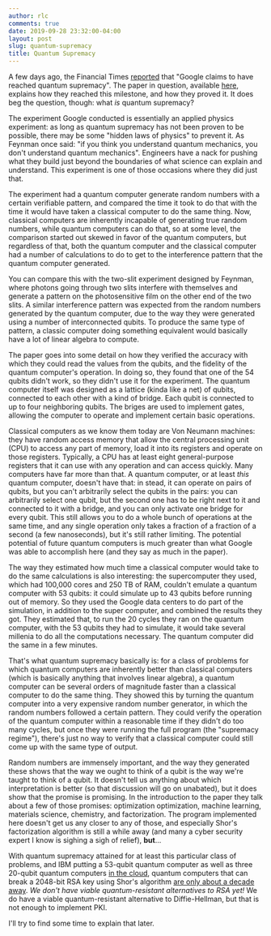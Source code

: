```yaml
---
author: rlc
comments: true
date: 2019-09-28 23:32:00-04:00
layout: post
slug: quantum-supremacy
title: Quantum Supremacy
---
```

A few days ago, the Financial Times [reported](https://www.ft.com/content/b9bb4e54-dbc1-11e9-8f9b-77216ebe1f17) that "Google claims to have reached quantum supremacy". The paper in question, available [here](https://www.docdroid.net/h9oBikj/quantum-supremacy-using-a-programmable-superconducting-processor.pdf), explains how they reached this milestone, and how they proved it. It does beg the question, though: what *is* quantum supremacy?
<!--more-->
The experiment Google conducted is essentially an applied physics experiment: as long as quantum supremacy has not been proven to be possible, there may be some "hidden laws of physics" to prevent it. As Feynman once said: "if you think you understand quantum mechanics, you don't understand quantum mechanics". Engineers have a nack for pushing what they build just beyond the boundaries of what science can explain and understand. This experiment is one of those occasions where they did just that.

The experiment had a quantum computer generate random numbers with a certain verifiable pattern, and compared the time it took to do that with the time it would have taken a classical computer to do the same thing. Now, classical computers are inherently incapable of generating true random numbers, while quantum computers can do that, so at some level, the comparison started out skewed in favor of the quantum computers, but regardless of that, both the quantum computer and the classical computer had a number of calculations to do to get to the interference pattern that the quantum computer generated.

You can compare this with the two-slit experiment designed by Feynman, where photons going through two slits interfere with themselves and generate a pattern on the photosensitive film on the other end of the two slits. A similar interference pattern was expected from the random numbers generated by the quantum computer, due to the way they were generated using a number of interconnected qubits. To produce the same type of pattern, a classic computer doing something equivalent would basically have a lot of linear algebra to compute.

The paper goes into some detail on how they verified the accuracy with which they could read the values from the qubits, and the fidelity of the quantum computer's operation. In doing so, they found that one of the 54 qubits didn't work, so they didn't use it for the experiment. The quantum computer itself was designed as a lattice (kinda like a net) of qubits, connected to each other with a kind of bridge. Each qubit is connected to up to four neighboring qubits. The briges are used to implement gates, allowing the computer to operate and implement certain basic operations.

Classical computers as we know them today are Von Neumann machines: they have random access memory that allow the central processing unit (CPU) to access any part of memory, load it into its registers and operate on those registers. Typically, a CPU has at least eight general-purpose registers that it can use with any operation and can access quickly. Many computers have far more than that. A quantum computer, or at least *this* quantum computer, doesn't have that: in stead, it can operate on pairs of qubits, but you can't arbitrarily select the qubits in the pairs: you can arbitrarily select one qubit, but the second one has to be right next to it and connected to it with a bridge, and you can only activate one bridge for every qubit. This still allows you to do a whole bunch of operations at the same time, and any single operation only takes a fraction of a fraction of a second (a few nanoseconds), but it's still rather limiting. The potential potential of future quantum computers is much greater than what Google was able to accomplish here (and they say as much in the paper).

The way they estimated how much time a classical computer would take to do the same calculations is also interesting: the supercomputer they used, which had 100,000 cores and 250 TB of RAM, couldn't emulate a quantum computer with 53 qubits: it could simulate up to 43 qubits before running out of memory. So they used the Google data centers to do part of the simulation, in addition to the super computer, and combined the results they got. They estimated that, to run the 20 cycles they ran on the quantum computer, with the 53 qubits they had to simulate, it would take several millenia to do all the computations necessary. The quantum computer did the same in a few minutes.

That's what quantum supremacy basically is: for a class of problems for which quantum computers are inherently better than classical computers (which is basically anything that involves linear algebra), a quantum computer can be several orders of magnitude faster than a classical computer to do the same thing. They showed this by turning the quantum computer into a very expensive random number generator, in which the random numbers followed a certain pattern. They could verify the operation of the quantum computer within a reasonable time if they didn't do too many cycles, but once they were running the full program (the "supremacy regime"), there's just no way to verify that a classical computer could still come up with the same type of output.

Random numbers are immensely important, and the way they generated these shows that the way we ought to think of a qubit is the way we're taught to think of a qubit. It doesn't tell us anything about which interpretation is better (so that discussion will go on unabated), but it does show that the promise is promising. In the introduction to the paper they talk about a few of those promises: optimization optimization, machine learning, materials science, chemistry, and factorization. The program implemented here doesn't get us any closer to any of those, and especially Shor's factorization algorithm is still a while away (and many a cyber security expert I know is sighing a sigh of relief), **but**...

With quantum supremacy attained for at least this particular class of problems, and IBM putting a 53-qubit quantum computer as well as three 20-qubit quantum computers [in the cloud](https://techcrunch.com/2019/09/18/ibm-will-soon-launch-a-53-qubit-quantum-computer/), quantum computers that can break a 2048-bit RSA key using Shor's algorithm [are only about a decade away](https://quantumcomputingreport.com/our-take/applying-moores-law-to-quantum-qubits/). *We don't have viable quantum-resistant alternatives to RSA yet!* We do have a viable quantum-resistant alternative to Diffie-Hellman, but that is not enough to implement PKI.

I'll try to find some time to explain that later.

